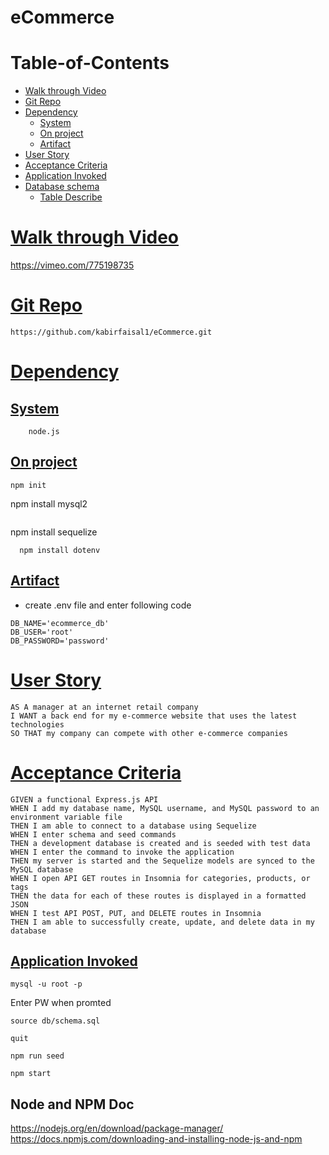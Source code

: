 # eCommerce

# Table-of-Contents
  * [Walk through Video](#walk-through-Video)
  * [Git Repo](#git-repo)
  * [Dependency](#dependency)
    * [System](#system) 
    * [On project](#on-project) 
    * [Artifact](#artifact) 
  * [User Story](#user-story)
  * [Acceptance Criteria](#acceptance-criteria)
  * [Application Invoked](#application-invoked)
  * [Database schema](#database-schema)
    * [Table Describe](#table-describe)

# [Walk through Video](#table-of-contents)
https://vimeo.com/775198735

# [Git Repo](#table-of-contents)
```
https://github.com/kabirfaisal1/eCommerce.git

```
# [Dependency](#table-of-contents)
  ## [System](#table-of-contents)
  ```
      node.js
  ```
  ## [On project](#table-of-contents)
  ```
  npm init
```
  npm install mysql2
```
```
  npm install sequelize
```
  npm install dotenv

  ```
  ## [Artifact](#table-of-contents)
  * create .env file and enter following code
  ```
  DB_NAME='ecommerce_db'
  DB_USER='root'
  DB_PASSWORD='password'
  ```

# [User Story](#table-of-contents)
```
AS A manager at an internet retail company
I WANT a back end for my e-commerce website that uses the latest technologies
SO THAT my company can compete with other e-commerce companies

```
# [Acceptance Criteria](#table-of-contents)
```
GIVEN a functional Express.js API
WHEN I add my database name, MySQL username, and MySQL password to an environment variable file
THEN I am able to connect to a database using Sequelize
WHEN I enter schema and seed commands
THEN a development database is created and is seeded with test data
WHEN I enter the command to invoke the application
THEN my server is started and the Sequelize models are synced to the MySQL database
WHEN I open API GET routes in Insomnia for categories, products, or tags
THEN the data for each of these routes is displayed in a formatted JSON
WHEN I test API POST, PUT, and DELETE routes in Insomnia
THEN I am able to successfully create, update, and delete data in my database

```
## [Application Invoked](#table-of-contents)
`mysql -u root -p`

Enter PW when promted

`source db/schema.sql`

`quit`

`npm run seed`
  
`npm start`



## Node and NPM Doc
https://nodejs.org/en/download/package-manager/
https://docs.npmjs.com/downloading-and-installing-node-js-and-npm
